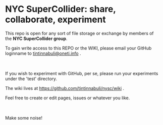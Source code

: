 # NYC SuperCollider: share, collaborate, experiment


This repo is open for any sort of file storage or exchange by members of
the **NYC SuperCollider group**.

To gain write access to this REPO or the WIKI, please email your GitHub
loginname to tintinnabuli@oneti.info .


<br> <br>
If you wish to experiment with GitHub, per se, please run your experiments
under the 'test' directory.

The wiki lives at https://github.com/tintinnabuli/nysc/wiki .

Feel free to create or edit pages, issues or whatever you like.



<br> <br>
Make some noise!

